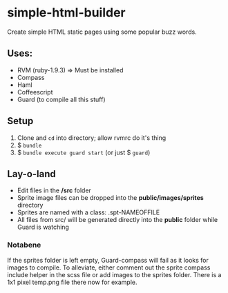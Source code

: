 simple-html-builder
===================

Create simple HTML static pages using some popular buzz words.

## Uses:

* RVM (ruby-1.9.3) => Must be installed
* Compass
* Haml
* Coffeescript
* Guard (to compile all this stuff)

## Setup

1. Clone and `cd` into directory; allow rvmrc do it's thing
2. $ `bundle`
3. $ `bundle execute guard start` (or just $ `guard`)

## Lay-o-land

* Edit files in the **/src** folder
* Sprite image files can be dropped into the **public/images/sprites** directory
* Sprites are named with a class: .spt-NAMEOFFILE
* All files from src/ will be generated directly into the **public** folder while Guard is watching


### Notabene

If the sprites folder is left empty, Guard-compass will fail as it looks for images to compile. To alleviate, either comment out the sprite compass include helper in the scss file or add images to the sprites folder. There is a 1x1 pixel temp.png file there now for example.
